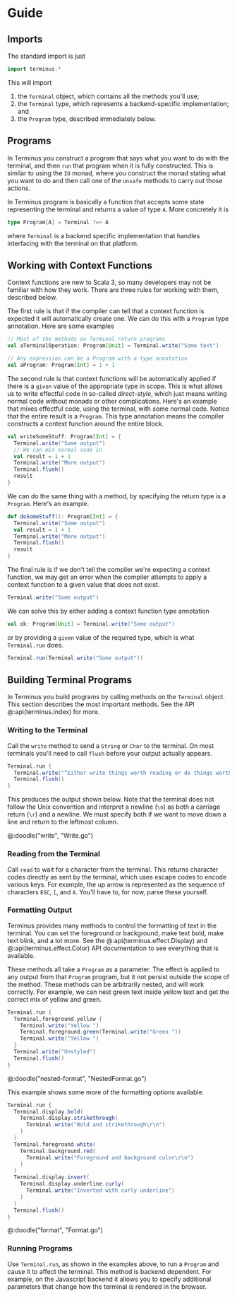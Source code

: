 # Guide

## Imports

The standard import is just

```scala mdoc
import terminus.*
```

This will import

1. the `Terminal` object, which contains all the methods you'll use;
2. the `Terminal` type, which represents a backend-specific implementation; and
3. the `Program` type, described immediately below.


## Programs

In Terminus you construct a program that says what you want to do with the terminal, and then `run` that program when it is fully constructed. This is similar to using the `IO` monad, where you construct the monad stating what you want to do and then call one of the `unsafe` methods to carry out those actions.

In Terminus program is basically a function that accepts some state representing the terminal and returns a value of type `A`. More concretely it is

```scala
type Program[A] = Terminal ?=> A
```

where `Terminal` is a backend specific implementation that handles interfacing with the terminal on that platform.


## Working with Context Functions

Context functions are new to Scala 3, so many developers may not be familiar with how they work. There are three rules for working with them, described below.

The first rule is that if the compiler can tell that a context function is expected it will automatically create one. We can do this with a `Program` type annotation. Here are some examples

```scala mdoc:compile-only
// Most of the methods on Terminal return programs
val aTerminalOperation: Program[Unit] = Terminal.write("Some text")

// Any expression can be a Program with a type annotation
val aProgram: Program[Int] = 1 + 1
```

The second rule is that context functions will be automatically applied if there is a `given` value of the appropriate type in scope. This is what allows us to write effectful code in so-called *direct-style*, which just means writing normal code without monads or other complications. Here's an example that mixes effectful code, using the terminal, with some normal code. Notice that the entire result is a `Program`. This type annotation means the compiler constructs a context function around the entire block.

```scala mdoc:compile-only
val writeSomeStuff: Program[Int] = {
  Terminal.write("Some output")
  // We can mix normal code in
  val result = 1 + 1
  Terminal.write("More output")
  Terminal.flush()
  result
}
```
  
We can do the same thing with a method, by specifying the return type is a `Program`. Here's an example.
  
```scala mdoc:silent
def doSomeStuff(): Program[Int] = {
  Terminal.write("Some output")
  val result = 1 + 1
  Terminal.write("More output")
  Terminal.flush()
  result
}
```

The final rule is if we don't tell the compiler we're expecting a context function, we may get an error when the compiler attempts to apply a context function to a given value that does not exist.

```scala mdoc:fail
Terminal.write("Some output")
```

We can solve this by either adding a context function type annotation

```scala mdoc:compile-only
val ok: Program[Unit] = Terminal.write("Some output")
```

or by providing a `given` value of the required type, which is what `Terminal.run` does.

```scala mdoc:compile-only
Terminal.run(Terminal.write("Some output"))
```


## Building Terminal Programs

In Terminus you build programs by calling methods on the `Terminal` object. This section describes the most important methods. See the API @:api(terminus.index) for more.


### Writing to the Terminal

Call the `write` method to send a `String` or `Char` to the terminal. On most terminals you'll need to call `flush` before your output actually appears.

```scala mdoc:compile-only
Terminal.run {
  Terminal.write("“Either write things worth reading or do things worth the writing.”\r\n  -Benjamin Franklin")
  Terminal.flush()
}
```

This produces the output shown below. Note that the terminal does not follow the Unix convention and interpret a newline (`\n`) as both a carriage return (`\r`) and a newline. We must specify both if we want to move down a line and return to the leftmost column.

@:doodle("write", "Write.go")

### Reading from the Terminal

Call `read` to wait for a character from the terminal. This returns character codes directly as sent by the terminal, which uses escape codes to encode various keys. For example, the up arrow is represented as the sequence of characters `ESC`, `[`, and `A`. You'll have to, for now, parse these yourself.


### Formatting Output

Terminus provides many methods to control the formatting of text in the terminal. You can set the foreground or background, make text bold, make text blink, and a lot more. See the @:api(terminus.effect.Display) and @:api(terminus.effect.Color) API documentation to see everything that is available.

These methods all take a `Program` as a parameter. The effect is applied to any output from that `Program` program, but it not persist outside the scope of the method. These methods can be arbitrarily nested, and will work correctly. For example, we can nest green text inside yellow text and get the correct mix of yellow and green.

```scala mdoc:compile-only
Terminal.run {
  Terminal.foreground.yellow {
    Terminal.write("Yellow ")
    Terminal.foreground.green(Terminal.write("Green "))
    Terminal.write("Yellow ")
  }
  Terminal.write("Unstyled")
  Terminal.flush()
}
```

@:doodle("nested-format", "NestedFormat.go")

This example shows some more of the formatting options available.

```scala mdoc:compile-only
Terminal.run {
  Terminal.display.bold(
    Terminal.display.strikethrough(
      Terminal.write("Bold and strikethrough\r\n")
    )
  )
  Terminal.foreground.white(
    Terminal.background.red(
      Terminal.write("Foreground and background color\r\n")
    )
  )
  Terminal.display.invert(
    Terminal.display.underline.curly(
      Terminal.write("Inverted with curly underline")
    )
  )
  Terminal.flush()
}
```

@:doodle("format", "Format.go")


### Running Programs

Use `Terminal.run`, as shown in the examples above, to run a `Program` and cause it to affect the terminal. This method is backend dependent. For example, on the Javascript backend it allows you to specify additional parameters that change how the terminal is rendered in the browser.

